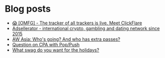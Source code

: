 # Blog posts
<!-- BLOG-POST-LIST:START -->
- [😱 [OMFG] - The tracker of all trackers is live. Meet ClickFlare](https://afflift.com/f/threads/%F0%9F%98%B1-omfg-the-tracker-of-all-trackers-is-live-meet-clickflare.9851/)
- [Adsellerator - international crypto, gambling and dating network since 2015](https://afflift.com/f/threads/adsellerator-international-crypto-gambling-and-dating-network-since-2015.6683/)
- [AW Asia: Who&#39;s going? And who has extra passes?](https://afflift.com/f/threads/aw-asia-whos-going-and-who-has-extra-passes.9889/)
- [Question on CPA with Pop/Push](https://afflift.com/f/threads/question-on-cpa-with-pop-push.9894/)
- [What swag do you want for the holidays?](https://afflift.com/f/threads/what-swag-do-you-want-for-the-holidays.9839/)
<!-- BLOG-POST-LIST:END -->
